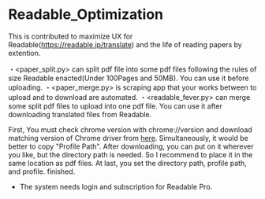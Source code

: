 # Readable_Optimization
This is contributed to maximize UX for Readable(https://readable.jp/translate) and the life of reading papers by extention.

・<paper_split.py> can split pdf file into some pdf files following the rules of size Readable enacted(Under 100Pages and 50MB). You can use it before uploading.
・<paper_merge.py> is scraping app that your works between to upload and to download are automated.
・<readable_fever.py> can merge some split pdf files to upload  into one pdf file. You can use it after downloading translated files from Readable.

First, You must check chrome version with chrome://version and download matching version of Chrome driver from [here](https://developer.chrome.com/docs/chromedriver/downloads?hl=ja). Simultaneously, it would be better to copy "Profile Path".
After downloading, you can put on it wherever you like, but the directory path is needed. So I recommend to place it in the same location as pdf files.
At last, you set the directory path, profile path, and profile. finished.

* The system needs login and subscription for Readable Pro.
